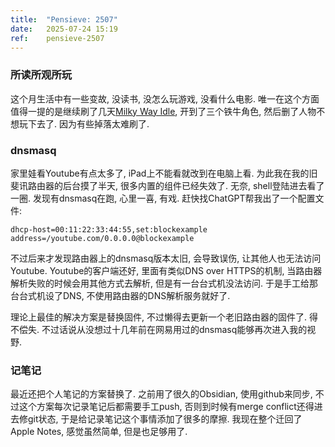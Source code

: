 ```yaml
---
title:  "Pensieve: 2507"
date:   2025-07-24 15:19
ref:    pensieve-2507
---
```



### 所读所观所玩

这个月生活中有一些变故, 没读书, 没怎么玩游戏, 没看什么电影. 唯一在这个方面值得一提的是继续刷了几天[Milky Way Idle](https://www.milkywayidle.com), 开到了三个铁牛角色, 然后删了人物不想玩下去了. 因为有些掉落太难刷了.

### dnsmasq

家里娃看Youtube有点太多了, iPad上不能看就改到在电脑上看. 为此我在我的旧斐讯路由器的后台摸了半天, 很多内置的组件已经失效了. 无奈, shell登陆进去看了一圈. 发现有dnsmasq在跑, 心里一喜, 有戏. 赶快找ChatGPT帮我出了一个配置文件:

```
dhcp-host=00:11:22:33:44:55,set:blockexample
address=/youtube.com/0.0.0.0@blockexample
```

不过后来才发现路由器上的dnsmasq版本太旧, 会导致误伤, 让其他人也无法访问Youtube. Youtube的客户端还好, 里面有类似DNS over HTTPS的机制, 当路由器解析失败的时候会用其他方式去解析, 但是有一台台式机没法访问. 于是手工给那台台式机设了DNS, 不使用路由器的DNS解析服务就好了.

理论上最佳的解决方案是替换固件, 不过懒得去更新一个老旧路由器的固件了. 得不偿失. 不过话说从没想过十几年前在网易用过的dnsmasq能够再次进入我的视野.

### 记笔记

最近还把个人笔记的方案替换了. 之前用了很久的Obsidian, 使用github来同步, 不过这个方案每次记录笔记后都需要手工push, 否则到时候有merge conflict还得进去修git状态, 于是给记录笔记这个事情添加了很多的摩擦. 我现在整个迁回了Apple Notes, 感觉虽然简单, 但是也足够用了.
